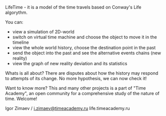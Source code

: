 LifeTime - it is a model of the time travels based on Conway's Life algorythm.

You can:
- view a simulation of 2D-world
- switch on virtual time machine and choose the object to move it in the timeline
- view the whole world history, choose the destination point in the past 
- send the object into the past and see the alternative events chains (new reality)
- view the graph of new reality deviation and its statistics

Whats is all about?
There are disputes about how the history may respond to attempts of its change. No more hypothesis, we can now check it!

Want to know more?
This and many other projects is a part of "Time Academy", an open community for a comprehensive study of the nature of time. Welcome!

Igor Zimaev / i.zimaev@timeacademy.ru
life.timeacademy.ru


